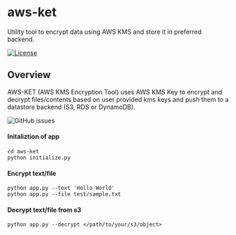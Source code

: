 # aws-ket
Utility tool to encrypt data using AWS KMS and store it in preferred backend.

[![License](https://img.shields.io/badge/License-Apache%202.0-blue.svg)](https://opensource.org/licenses/Apache-2.0)

## Overview
AWS-KET (AWS KMS Encryption Tool) uses AWS KMS Key to encrypt and decrypt files/contents based on user provided kms keys and push them to a datastore backend (S3, RDS or DynamoDB).


![GitHub issues](https://img.shields.io/github/issues/sayefiqb/aws-ket)


#### Initaliztion of app
```
cd aws-ket
python initialize.py
```

#### Encrypt text/file
```
python app.py --text 'Hello World'
python app.py --file test/sample.txt
```

#### Decrypt text/file from s3
```
python app.py --decrypt </path/to/your/s3/object>
```